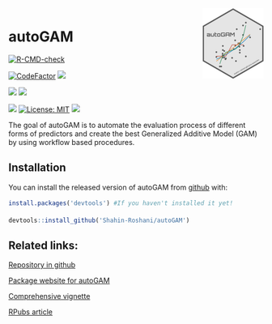 
<img src='man/figures/logo.png' align="right" height="139" />

# autoGAM

<!-- badges: start -->

[![R-CMD-check](https://github.com/Shahin-Roshani/autoGAM/workflows/R-CMD-check/badge.svg)](https://github.com/Shahin-Roshani/autoGAM/actions)

[![CodeFactor](https://www.codefactor.io/repository/github/Shahin-Roshani/autoGAM/badge)](https://www.codefactor.io/repository/github/Shahin-Roshani/autoGAM)
[![](https://codecov.io/gh/Shahin-Roshani/autoGAM/branch/master/graph/badge.svg)](https://codecov.io/gh/Shahin-Roshani/autoGAM)

[![](https://img.shields.io/badge/lifecycle-maturing-blue.svg)](https://lifecycle.r-lib.org/articles/stages.html#maturing)
[![](https://img.shields.io/github/last-commit/Shahin-Roshani/autoGAM.svg)](https://github.com/Shahin-Roshani/autoGAM/commits/master)

[![](https://img.shields.io/badge/devel%20version-1.0.1-blue.svg)](https://github.com/Shahin-Roshani/autoGAM)
[![License:
MIT](https://img.shields.io/badge/license-MIT-blue.svg)](https://cran.r-project.org/web/licenses/MIT)
[![](https://img.shields.io/github/languages/code-size/Shahin-Roshani/autoGAM.svg)](https://github.com/Shahin-Roshani/autoGAM)
<!-- badges: end -->

The goal of autoGAM is to automate the evaluation process of different
forms of predictors and create the best Generalized Additive Model (GAM)
by using workflow based procedures.

## Installation

You can install the released version of autoGAM from
[github](https://github.com/) with:

``` r
install.packages('devtools') #If you haven't installed it yet!

devtools::install_github('Shahin-Roshani/autoGAM')
```

## Related links:

[Repository in github](https://github.com/Shahin-Roshani/autoGAM)

[Package website for autoGAM](https://shahin-roshani.github.io/autoGAM/)

[Comprehensive
vignette](https://shahin-roshani.github.io/autoGAM/articles/autoGAM.html)

[RPubs article](https://rpubs.com/ShahinRoshani/autoGAM)

